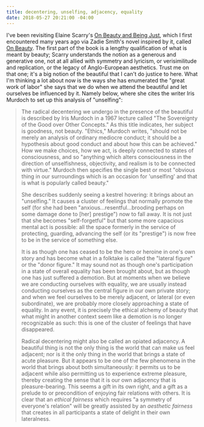 ```yaml
---
title: decentering, unselfing, adjacency, equality
date: 2018-05-27 20:21:00 -04:00
---
```


I've been revisiting Elaine Scarry's [On Beauty and Being Just](https://www.indiebound.org/book/9780691089591), which I first encountered many years ago via Zadie Smith's novel inspired by it, called [On Beauty](https://www.indiebound.org/book/9780143037743). The first part of the book is a lengthy qualification of what is meant by beauty; Scarry understands the notion as a generous and generative one, not at all allied with symmetry and lyricism, or verisimilitude and replication, or the legacy of Anglo-European aesthetics. Trust me on that one; it's a big notion of the beautiful that I can't do justice to here. What I'm thinking a lot about now is the ways she has enumerated the "great work of labor" she says that we do when we attend the beautiful and let ourselves be influenced by it. Namely below, where she cites the writer Iris Murdoch to set up this analysis of "unselfing": 

>The radical decentering we undergo in the presence of the beautiful is described by Iris Murdoch in a 1967 lecture called "The Sovereignty of the Good over Other Concepts." As this title indicates, her subject is goodness, not beauty. "Ethics," Murdoch writes, "should not be merely an analysis of ordinary mediocre conduct; it should be a hypothesis about good conduct and about how this can be achieved." How we make choices, how we act, is deeply connected to states of consciousness, and so "anything which alters consciousness in the direction of unselfishness, objectivity, and realism is to be connected with virtue." Murdoch then specifies the single best or most "obvious thing in our surroundings which is an occasion for 'unselfing' and that is what is popularly called beauty."
>
>She describes suddenly seeing a kestrel hovering: it brings about an "unselfing." It causes a cluster of feelings that normally promote the self (for she had been "anxious...resentful...brooding perhaps on some damage done to [her] prestige") now to fall away. It is not just that she becomes "self-forgetful" but that some more capacious mental act is possible: all the space formerly in the service of protecting, guarding, advancing the self (or its "prestige") is now free to be in the service of something else.
>
>It is as though one has ceased to be the hero or heroine in one's own story and has become what in a folktake is called the "lateral figure" or the "donor figure." It may sound not as though one's participation in a state of overall equality has been brought about, but as though one has just suffered a demotion. But at moments when we believe we are conducting ourselves with equality, we are usually instead conducting ourselves as the central figure in our own private story; and when we feel ourselves to be merely adjacent, or lateral (or even subordinate), we are probably more closely approaching a state of equality. In any event, it is precisely the ethical alchemy of beauty that what might in another context seem like a demotion is no longer recognizable as such: this is one of the cluster of feelings that have disappeared.
>
>Radical decentering might also be called an opiated adjacency. A beautiful thing is not the only thing is the world that can make us feel adjacent; nor is it the only thing in the world that brings a state of acute pleasure. But it appears to be one of the few phenomena in the world that brings about both simultaneously: it permits us to be adjacent while also permitting us to experience extreme pleasure, thereby creating the sense that it is our own adjacency that is pleasure-bearing. This seems a gift in its own right, and a gift as a prelude to or precondition of enjoying fair relations with others. It is clear that an *ethical fairness* which requires "a symmetry of everyone's relation" will be greatly assisted by an *aesthetic fairness* that creates in all participants a state of delight in their own lateralness.


